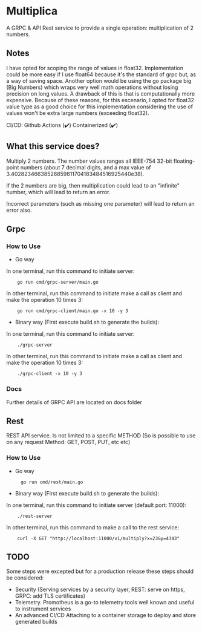 # Multiplica

A GRPC & API Rest service to provide a single operation: multiplication of 2 numbers.

## Notes

I have opted for scoping the range of values in float32. Implementation could be more easy if I use float64 because it's the standard of grpc but, as a way of saving space.
Another option would be using the go package big (Big Numbers) which wraps very well math operations without losing precision on long values. A drawback of this is that is computationally more expensive.
Because of these reasons, for this escenario, I opted for float32 value type as a good choice for this implementation considering the use of values won't be extra large numbers (exceeding float32).   

CI/CD: Github Actions (✔️)
Containerized (✔️)

## What this service does?

Multiply 2 numbers. The number values ranges all IEEE-754 32-bit floating-point numbers (about 7 decimal digits, and a max value of 3.40282346638528859811704183484516925440e38).

If the 2 numbers are big, then multiplication could lead to an "infinite" number, which will lead to return an error.

Incorrect parameters (such as missing one parameter) will lead to return an error also.

## Grpc

### How to Use

- Go way

In one terminal, run this command to initiate server:

        go run cmd/grpc-server/main.go

In other terminal, run this command to initiate make a call as client and make the operation 10 times 3:

        go run cmd/grpc-client/main.go -x 10 -y 3

- Binary way (First execute build.sh to generate the builds):

In one terminal, run this command to initiate server:

        ./grpc-server

In other terminal, run this command to initiate make a call as client and make the operation 10 times 3:

        ./grpc-client -x 10 -y 3

### Docs

Further details of GRPC API are located on docs folder


## Rest

REST API service. Is not limited to a specific METHOD (So is possible to use on any request Method: GET, POST, PUT, etc etc)

### How to Use

- Go way

        go run cmd/rest/main.go

- Binary way (First execute build.sh to generate the builds):

In one terminal, run this command to initiate server (default port: 11000):

        ./rest-server

In other terminal, run this command to make a call to the rest service:

        curl -X GET "http://localhost:11000/v1/multiply?x=23&y=4343"


## TODO

Some steps were excepted but for a production release these steps should be considered:
- Security (Serving services by a security layer, REST: serve on https, GRPC: add TLS certificates)
- Telemetry. Promotheus is a go-to telemetry tools well known and useful to instrument services 
- An advanced CI/CD Attaching to a container storage to deploy and store generated builds 
